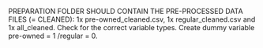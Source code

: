 PREPARATION FOLDER SHOULD CONTAIN THE PRE-PROCESSED DATA FILES (= CLEANED): 1x pre-owned_cleaned.csv, 1x regular_cleaned.csv and 1x all_cleaned.
Check for the correct variable types. Create dummy variable pre-owned = 1 /regular = 0. 
